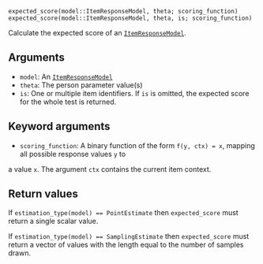 ```
expected_score(model::ItemResponseModel, theta; scoring_function)
expected_score(model::ItemResponseModel, theta, is; scoring_function)
```

Calculate the expected score of an [`ItemResponseModel`](@ref).

## Arguments

  * `model`: An [`ItemResponseModel`](@ref)
  * `theta`: The person parameter value(s)
  * `is`: One or multiple item identifiers. If `is` is omitted, the expected score for the whole test is returned.

## Keyword arguments

  * `scoring_function`: A binary function of the form `f(y, ctx) = x`, mapping all possible response values `y` to

a value `x`. The argument `ctx` contains the current item context.

## Return values

If `estimation_type(model) == PointEstimate` then `expected_score` must return a single scalar value.

If `estimation_type(model) == SamplingEstimate` then `expected_score` must return a vector of values with the length equal to the number of samples drawn.
